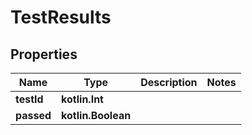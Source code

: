 
# TestResults

## Properties
Name | Type | Description | Notes
------------ | ------------- | ------------- | -------------
**testId** | **kotlin.Int** |  | 
**passed** | **kotlin.Boolean** |  | 



